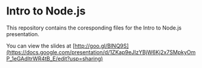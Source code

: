 # Intro to Node.js

This repository contains the coresponding files for the Intro to Node.js presentation.

You can view the slides at [http://goo.gl/BlNQ9S](https://docs.google.com/presentation/d/1ZKap9eJIzYBjW6Kj2x7SMpkyOmP_1eGAdItrWR4tB_E/edit?usp=sharing)
